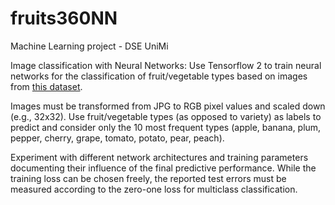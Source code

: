 # fruits360NN

Machine Learning project - DSE UniMi

Image classification with Neural Networks: Use Tensorflow 2 to train neural networks for the classification of fruit/vegetable types based on images from [this dataset](https://www.kaggle.com/moltean/fruits). 

Images must be transformed from JPG to RGB pixel values and scaled down (e.g., 32x32). Use fruit/vegetable types (as opposed to variety) as labels to predict and consider only the 10 most frequent types (apple, banana, plum, pepper, cherry, grape, tomato, potato, pear, peach). 

Experiment with different network architectures and training parameters documenting their influence of the final predictive performance. While the training loss can be chosen freely, the reported test errors must be measured according to the zero-one loss for multiclass classification.
